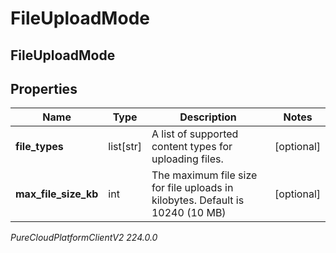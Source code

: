 # FileUploadMode

## FileUploadMode

## Properties

|Name | Type | Description | Notes|
|------------ | ------------- | ------------- | -------------|
| **file_types** | list[str] | A list of supported content types for uploading files. | [optional] |
| **max_file_size_kb** | int | The maximum file size for file uploads in kilobytes. Default is 10240 (10 MB) | [optional] |



_PureCloudPlatformClientV2 224.0.0_

